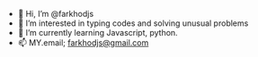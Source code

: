 - 👋 Hi, I’m @farkhodjs
- 👀 I’m interested in typing codes and solving unusual problems
- 🌱 I’m currently learning Javascript, python.
- 📫 MY.email; farkhodjs@gmail.com

<!---
farkhodjs/farkhodjs is a ✨ special ✨ repository because its `README.md` (this file) appears on your GitHub profile.
You can click the Preview link to take a look at your changes.
--->
